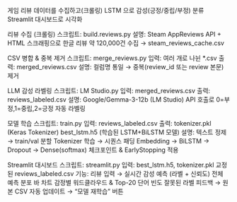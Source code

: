 게임 리뷰 데이터를 수집하고(크롤링)
LSTM 으로 감성(긍정/중립/부정) 분류
Streamlit 대시보드로 시각화



리뷰 수집 (크롤링)
스크립트: build.reviews.py
설명: Steam AppReviews API + HTML 스크래핑으로 한글 리뷰 약 120,000건 수집 → steam_reviews_cache.csv


CSV 병합 & 중복 제거
스크립트: merge_reviews.py
입력: 여러 개로 나뉜 *.csv
출력: merged_reviews.csv
설명: 컬럼명 통일 → 중복(review_id 또는 review 본문) 제거


LLM 감성 라벨링
스크립트: LM Studio.py
입력: merged_reviews.csv
출력: reviews_labeled.csv
설명: Google/Gemma-3-12b (LM Studio) API 호출로 0=부정,1=중립,2=긍정 자동 라벨링


모델 학습
스크립트: train.py
입력: reviews_labeled.csv
출력:
tokenizer.pkl (Keras Tokenizer)
best_lstm.h5 (학습된 LSTM+BiLSTM 모델)
설명:
텍스트 정제 → train/val 분할
Tokenizer 학습 → 시퀀스 패딩
Embedding → BiLSTM → Dropout → Dense(softmax)
체크포인트 & EarlyStopping 적용


Streamlit 대시보드
스크립트: streamlit.py
입력:
best_lstm.h5, tokenizer.pkl
교정된 reviews_labeled.csv
기능:
리뷰 입력 → 실시간 감성 예측 (라벨 + 신뢰도)
전체 예측 분포 바 차트
감정별 워드클라우드 & Top-20 단어 빈도
잘못된 라벨 피드백 → 원본 CSV 자동 업데이트 → “모델 재학습” 버튼



